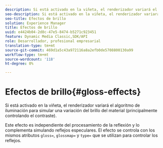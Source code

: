 ```yaml
---
description: Si está activado en la viñeta, el renderizador variará el algoritmo de iluminación para simular una variación del brillo del material (principalmente controlando el contraste).
seo-description: Si está activado en la viñeta, el renderizador variará el algoritmo de iluminación para simular una variación del brillo del material (principalmente controlando el contraste).
seo-title: Efectos de brillo
solution: Experience Manager
title: Efectos de brillo
uuid: e4424b04-2d8c-47e5-8474-b5271c923451
feature: Dynamic Media Classic,SDK/API
role: Desarrollador, profesional empresarial
translation-type: tm+mt
source-git-commit: 469d1a5c43a972116a8a2efb0de5708800130a99
workflow-type: tm+mt
source-wordcount: '118'
ht-degree: 0%

---
```



# Efectos de brillo{#gloss-effects}

Si está activado en la viñeta, el renderizador variará el algoritmo de iluminación para simular una variación del brillo del material (principalmente controlando el contraste).

Este efecto es independiente del procesamiento de la reflexión y lo complementa simulando reflejos especulares. El efecto se controla con los mismos atributos `gloss=`, `glossmap=` y `type=` que se utilizan para controlar los reflejos.
